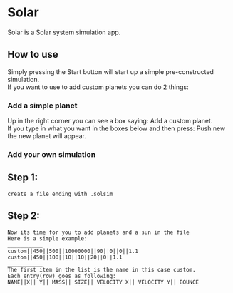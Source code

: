 # Solar
Solar is a Solar system simulation app.  

## How to use
Simply pressing the Start button will start up a simple pre-constructed simulation.  
If you want to use to add custom planets you can do 2 things:  

### Add a simple planet
Up in the right corner you can see a box saying: Add a custom planet.  
If you type in what you want in the boxes below and then press:  Push new the new planet will appear. 

### Add your own simulation
## Step 1:  
    create a file ending with .solsim  
## Step 2:  
    Now its time for you to add planets and a sun in the file  
    Here is a simple example:  
    ___________
    custom||450||500||10000000||90||0||0||1.1  
    custom||450||100||10||10||20||0||1.1  
    ___________
    The first item in the list is the name in this case custom.  
    Each entry(row) goes as following:  
    NAME||X|| Y|| MASS|| SIZE|| VELOCITY X|| VELOCITY Y|| BOUNCE
